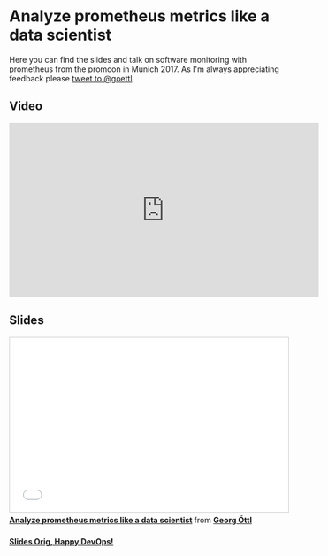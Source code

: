 # Analyze prometheus  metrics like a data scientist

Here you can find the slides and talk on 
software monitoring with prometheus from the promcon in Munich 2017.
As I'm always appreciating feedback please 
<a href="https://twitter.com/intent/tweet?screen_name=goettl&ref_src=twsrc%5Etfw" class="twitter-mention-button" data-show-count="false">tweet to @goettl</a><script async src="https://platform.twitter.com/widgets.js" charset="utf-8"></script> 


## Video
<iframe width="560" height="315" src="https://www.youtube.com/embed/aUOgPdaXOwQ" frameborder="0" allowfullscreen></iframe>

## Slides
<iframe src="//www.slideshare.net/slideshow/embed_code/key/aESk1Ik2S0MFSJ" width="560" height="315" frameborder="0" marginwidth="0" marginheight="0" scrolling="no" style="border:1px solid #CCC; border-width:1px; margin-bottom:5px; max-width: 100%;" allowfullscreen> </iframe> <div style="margin-bottom:5px"> <strong> <a href="//www.slideshare.net/secret/aESk1Ik2S0MFSJ" title="Analyze prometheus metrics like a data scientist" target="_blank">Analyze prometheus metrics like a data scientist</a> </strong> from <strong><a href="https://www.slideshare.net/GeorgOettl" target="_blank">Georg Öttl</a></strong> </div>

<br>
<a href="./prometheus-slides.md.html" target="_blank" type="text/html">
<b>Slides Orig, Happy DevOps!</b></a> 
   
